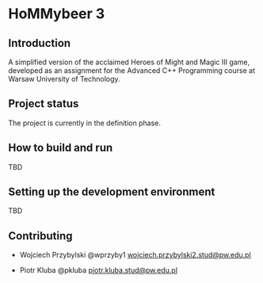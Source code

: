 # HoMMybeer 3

## Introduction

A simplified version of the acclaimed Heroes of Might and Magic III game, developed as an assignment for the Advanced C++ Programming course at Warsaw University of Technology.

## Project status

The project is currently in the definition phase.

## How to build and run

TBD

## Setting up the development environment

TBD

## Contributing

- Wojciech Przybylski @wprzyby1 wojciech.przybylski2.stud@pw.edu.pl

- Piotr Kluba @pkluba piotr.kluba.stud@pw.edu.pl

